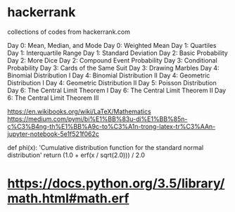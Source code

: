 # hackerrank
collections of codes from hackerrank.com

Day 0: Mean, Median, and Mode
Day 0: Weighted Mean
Day 1: Quartiles
Day 1: Interquartile Range
Day 1: Standard Deviation
Day 2: Basic Probability
Day 2: More Dice
Day 2: Compound Event Probability
Day 3: Conditional Probability
Day 3: Cards of the Same Suit
Day 3: Drawing Marbles
Day 4: Binomial Distribution I
Day 4: Binomial Distribution II
Day 4: Geometric Distribution I
Day 4: Geometric Distribution II
Day 5: Poisson Distribution
Day 6: The Central Limit Theorem I
Day 6: The Central Limit Theorem II
Day 6: The Central Limit Theorem III

https://en.wikibooks.org/wiki/LaTeX/Mathematics
https://medium.com/pymi/bi%E1%BB%83u-di%E1%BB%85n-c%C3%B4ng-th%E1%BB%A9c-to%C3%A1n-trong-latex-tr%C3%AAn-jupyter-notebook-5e1f521f062c


def phi(x):
    'Cumulative distribution function for the standard normal distribution'
    return (1.0 + erf(x / sqrt(2.0))) / 2.0
# https://docs.python.org/3.5/library/math.html#math.erf



